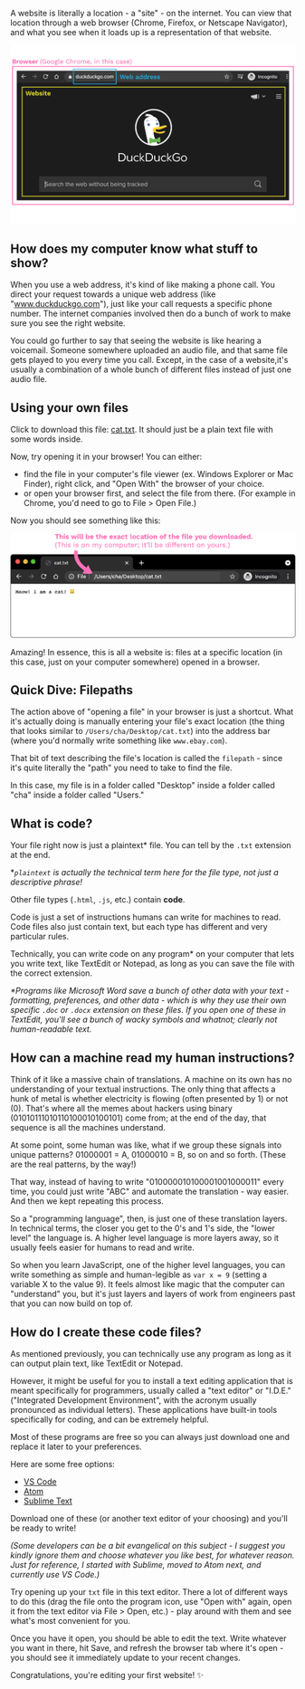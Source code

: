 A website is literally a location - a "site" - on the internet. You can view that location through a web browser (Chrome, Firefox, or Netscape Navigator), and what you see when it loads up is a representation of that website.

![Pointing to a website, which is the content rendered by a browser.](/assets/images/web-dev-0/website-anatomy.png)

## How does my computer know what stuff to show?

When you use a web address, it's kind of like making a phone call. You direct your request towards a unique web address (like "www.duckduckgo.com"), just like your call requests a specific phone number. The internet companies involved then do a bunch of work to make sure you see the right website.

You could go further to say that seeing the website is like hearing a voicemail. Someone somewhere uploaded an audio file, and that same file gets played to you every time you call. Except, in the case of a website,it's usually a combination of a whole bunch of different files instead of just one audio file.

<!-- > ILLUSTRATION: process of requesting & receiving website? maybe in parallel with the phone call process? -->

## Using your own files

Click to download this file: <a href="data:text/plain;charset=UTF-8,Meow! I am a cat! 🐱" download="cat.txt">cat.txt</a>. It should just be a plain text file with some words inside.

Now, try opening it in your browser! You can either:

- find the file in your computer's file viewer (ex. Windows Explorer or Mac Finder), right click, and "Open With" the browser of your choice.
- or open your browser first, and select the file from there. (For example in Chrome, you'd need to go to File > Open File.)

<!-- ![Using a local filepath in your browser](./assets/00/local-url.png) -->

Now you should see something like this:

![Viewing a local file in your browser](/assets/images/web-dev-0/local-url-open.png)

Amazing! In essence, this is all a website is: files at a specific location (in this case, just on your computer somewhere) opened in a browser.

## Quick Dive: Filepaths

The action above of "opening a file" in your browser is just a shortcut. What it's actually doing is manually entering your file's exact location (the thing that looks similar to `/Users/cha/Desktop/cat.txt`) into the address bar (where you'd normally write something like `www.ebay.com`).

That bit of text describing the file's location is called the `filepath` - since it's quite literally the "path" you need to take to find the file.

In this case, my file is in a folder called "Desktop" inside a folder called "cha" inside a folder called "Users."

## What is code?

Your file right now is just a plaintext\* file. You can tell by the `.txt` extension at the end.

\*_`plaintext` is actually the technical term here for the file type, not just a descriptive phrase!_

Other file types (`.html`, `.js`, etc.) contain **code**.

Code is just a set of instructions humans can write for machines to read. Code files also just contain text, but each type has different and very particular rules.

Technically, you can write code on any program\* on your computer that lets you write text, like TextEdit or Notepad, as long as you can save the file with the correct extension.

_\*Programs like Microsoft Word save a bunch of other data with your text - formatting, preferences, and other data - which is why they use their own specific `.doc` or `.docx` extension on these files. If you open one of these in TextEdit, you'll see a bunch of wacky symbols and whatnot; clearly not human-readable text._

## How can a machine read my human instructions?

Think of it like a massive chain of translations. A machine on its own has no understanding of your textual instructions. The only thing that affects a hunk of metal is whether electricity is flowing (often presented by 1) or not (0). That's where all the memes about hackers using binary (01010111010110100010100101) come from; at the end of the day, that sequence is all the machines understand.

At some point, some human was like, what if we group these signals into unique patterns? 01000001 = A, 01000010 = B, so on and so forth. (These are the real patterns, by the way!)

That way, instead of having to write "010000010100001001000011" every time, you could just write "ABC" and automate the translation - way easier. And then we kept repeating this process.

<!-- > ILLUSTRATION: like the game of telephone, we're passing a message through multiple layers of translators -->

So a "programming language", then, is just one of these translation layers. In technical terms, the closer you get to the 0's and 1's side, the "lower level" the language is. A higher level language is more layers away, so it usually feels easier for humans to read and write.

<!-- > ILLUSTRATION: https://mrgcoding.com/wp-content/uploads/2020/06/language-spectrum.png maybe some robots/machines at one end & people at the other? -->

So when you learn JavaScript, one of the higher level languages, you can write something as simple and human-legible as `var x = 9` (setting a variable X to the value 9). It feels almost like magic that the computer can "understand" you, but it's just layers and layers of work from engineers past that you can now build on top of.

## How do I create these code files?

As mentioned previously, you can technically use any program as long as it can output plain text, like TextEdit or Notepad.

However, it might be useful for you to install a text editing application that is meant specifically for programmers, usually called a "text editor" or "I.D.E." ("Integrated Development Environment", with the acronym usually pronounced as individual letters). These applications have built-in tools specifically for coding, and can be extremely helpful.

Most of these programs are free so you can always just download one and replace it later to your preferences.

Here are some free options:

- [VS Code](https://code.visualstudio.com/download)
- [Atom](https://atom.io/)
- [Sublime Text](https://www.sublimetext.com/)

Download one of these (or another text editor of your choosing) and you'll be ready to write!

<!-- Here's [a bit more guidance about how to use it effectively](text-editor-basics.html). -->

_(Some developers can be a bit evangelical on this subject - I suggest you kindly ignore them and choose whatever you like best, for whatever reason. Just for reference, I started with Sublime, moved to Atom next, and currently use VS Code.)_

Try opening up your `txt` file in this text editor. There a lot of different ways to do this (drag the file onto the program icon, use "Open with" again, open it from the text editor via File > Open, etc.) - play around with them and see what's most convenient for you.

Once you have it open, you should be able to edit the text. Write whatever you want in there, hit Save, and refresh the browser tab where it's open - you should see it immediately update to your recent changes.

Congratulations, you're editing your first website! ✨
